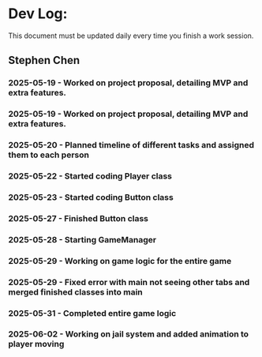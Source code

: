 # Dev Log:

This document must be updated daily every time you finish a work session.

## Stephen Chen

### 2025-05-19 - Worked on project proposal, detailing MVP and extra features.

### 2025-05-19 - Worked on project proposal, detailing MVP and extra features.

### 2025-05-20 - Planned timeline of different tasks and assigned them to each person

### 2025-05-22 - Started coding Player class

### 2025-05-23 - Started coding Button class

### 2025-05-27 - Finished Button class

### 2025-05-28 - Starting GameManager

### 2025-05-29 - Working on game logic for the entire game

### 2025-05-29 - Fixed error with main not seeing other tabs and merged finished classes into main

### 2025-05-31 - Completed entire game logic 

### 2025-06-02 - Working on jail system and added animation to player moving


